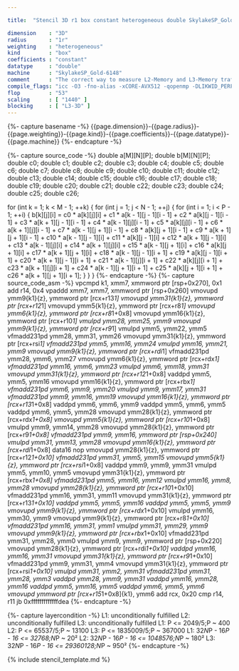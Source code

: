 ```yaml
---

title:  "Stencil 3D r1 box constant heterogeneous double SkylakeSP_Gold-6148"

dimension    : "3D"
radius       : "1r"
weighting    : "heterogeneous"
kind         : "box"
coefficients : "constant"
datatype     : "double"
machine      : "SkylakeSP_Gold-6148"
comment      : "The correct way to measure L2-Memory and L3-Memory traffic is unknown, hence the prediction by kerncraft is less accurate."
compile_flags: "icc -O3 -fno-alias -xCORE-AVX512 -qopenmp -DLIKWID_PERFMON -Ilikwid-4.3.2/include -Llikwid-4.3.2/lib -Iheaders/dummy.c stencil_compilable.c -o stencil -llikwid"
flop         : "53"
scaling      : [ "1440" ]
blocking     : [ "L3-3D" ]
---
```


{%- capture basename -%}
{{page.dimension}}-{{page.radius}}-{{page.weighting}}-{{page.kind}}-{{page.coefficients}}-{{page.datatype}}-{{page.machine}}
{%- endcapture -%}

{%- capture source_code -%}
double a[M][N][P];
double b[M][N][P];
double c0;
double c1;
double c2;
double c3;
double c4;
double c5;
double c6;
double c7;
double c8;
double c9;
double c10;
double c11;
double c12;
double c13;
double c14;
double c15;
double c16;
double c17;
double c18;
double c19;
double c20;
double c21;
double c22;
double c23;
double c24;
double c25;
double c26;

for (int k = 1; k < M - 1; ++k) {
  for (int j = 1; j < N - 1; ++j) {
    for (int i = 1; i < P - 1; ++i) {
      b[k][j][i] =
          c0 * a[k][j][i] + c1 * a[k - 1][j - 1][i - 1] +
          c2 * a[k][j - 1][i - 1] + c3 * a[k + 1][j - 1][i - 1] +
          c4 * a[k - 1][j][i - 1] + c5 * a[k][j][i - 1] +
          c6 * a[k + 1][j][i - 1] + c7 * a[k - 1][j + 1][i - 1] +
          c8 * a[k][j + 1][i - 1] + c9 * a[k + 1][j + 1][i - 1] +
          c10 * a[k - 1][j - 1][i] + c11 * a[k][j - 1][i] +
          c12 * a[k + 1][j - 1][i] + c13 * a[k - 1][j][i] +
          c14 * a[k + 1][j][i] + c15 * a[k - 1][j + 1][i] +
          c16 * a[k][j + 1][i] + c17 * a[k + 1][j + 1][i] +
          c18 * a[k - 1][j - 1][i + 1] + c19 * a[k][j - 1][i + 1] +
          c20 * a[k + 1][j - 1][i + 1] + c21 * a[k - 1][j][i + 1] +
          c22 * a[k][j][i + 1] + c23 * a[k + 1][j][i + 1] +
          c24 * a[k - 1][j + 1][i + 1] + c25 * a[k][j + 1][i + 1] +
          c26 * a[k + 1][j + 1][i + 1];
    }
  }
}
{%- endcapture -%}
{%- capture source_code_asm -%}
vpcmpd k1, xmm7, xmmword ptr [rsp+0x270], 0x1
add r14, 0x4
vpaddd xmm7, xmm7, xmmword ptr [rsp+0x260]
vmovupd ymm9{k1}{z}, ymmword ptr [rcx+r13*1]
vmovupd ymm31{k1}{z}, ymmword ptr [rcx+r12*1]
vmovupd ymm5{k1}{z}, ymmword ptr [rcx+r8*1]
vmovupd ymm6{k1}{z}, ymmword ptr [rcx+r8*1+0x8]
vmovupd ymm16{k1}{z}, ymmword ptr [rcx+r10*1]
vmulpd ymm28, ymm25, ymm9
vmovupd ymm9{k1}{z}, ymmword ptr [rcx+r9*1]
vmulpd ymm5, ymm22, ymm5
vfmadd231pd ymm28, ymm31, ymm26
vmovupd ymm31{k1}{z}, ymmword ptr [rcx+rsi*1]
vfmadd231pd ymm5, ymm16, ymm24
vmulpd ymm16, ymm21, ymm9
vmovupd ymm9{k1}{z}, ymmword ptr [rcx+rdi*1]
vfmadd231pd ymm28, ymm6, ymm27
vmovupd ymm6{k1}{z}, ymmword ptr [rcx+rdx*1]
vfmadd231pd ymm16, ymm6, ymm23
vmulpd ymm6, ymm18, ymm31
vmovupd ymm31{k1}{z}, ymmword ptr [rcx+r12*1+0x8]
vaddpd ymm5, ymm5, ymm16
vmovupd ymm16{k1}{z}, ymmword ptr [rcx+rbx*1]
vfmadd231pd ymm6, ymm9, ymm20
vmulpd ymm9, ymm17, ymm31
vfmadd231pd ymm9, ymm16, ymm19
vmovupd ymm16{k1}{z}, ymmword ptr [rcx+r13*1+0x8]
vaddpd ymm6, ymm6, ymm9
vaddpd ymm5, ymm6, ymm5
vaddpd ymm6, ymm5, ymm28
vmovupd ymm28{k1}{z}, ymmword ptr [rcx+rdx*1+0x8]
vmovupd ymm5{k1}{z}, ymmword ptr [rcx+r10*1+0x8]
vmulpd ymm9, ymm14, ymm28
vmovupd ymm28{k1}{z}, ymmword ptr [rcx+r9*1+0x8]
vfmadd231pd ymm9, ymm16, ymmword ptr [rsp+0x240]
vmulpd ymm31, ymm13, ymm28
vmovupd ymm16{k1}{z}, ymmword ptr [rcx+rdi*1+0x8]
data16 nop
vmovupd ymm28{k1}{z}, ymmword ptr [rcx+r12*1+0x10]
vfmadd231pd ymm31, ymm5, ymm15
vmovupd ymm5{k1}{z}, ymmword ptr [rcx+rsi*1+0x8]
vaddpd ymm9, ymm9, ymm31
vmulpd ymm5, ymm10, ymm5
vmovupd ymm31{k1}{z}, ymmword ptr [rcx+rbx*1+0x8]
vfmadd231pd ymm5, ymm16, ymm12
vmulpd ymm16, ymm8, ymm28
vmovupd ymm28{k1}{z}, ymmword ptr [rcx+r10*1+0x10]
vfmadd231pd ymm16, ymm31, ymm11
vmovupd ymm31{k1}{z}, ymmword ptr [rcx+r13*1+0x10]
vaddpd ymm5, ymm5, ymm16
vaddpd ymm5, ymm5, ymm9
vmovupd ymm9{k1}{z}, ymmword ptr [rcx+rdx*1+0x10]
vmulpd ymm16, ymm30, ymm9
vmovupd ymm9{k1}{z}, ymmword ptr [rcx+r8*1+0x10]
vfmadd231pd ymm16, ymm31, ymm1
vmulpd ymm31, ymm29, ymm9
vmovupd ymm9{k1}{z}, ymmword ptr [rcx+rbx*1+0x10]
vfmadd231pd ymm31, ymm28, ymm0
vmulpd ymm9, ymm9, ymmword ptr [rsp+0x220]
vmovupd ymm28{k1}{z}, ymmword ptr [rcx+rdi*1+0x10]
vaddpd ymm16, ymm16, ymm31
vmovupd ymm31{k1}{z}, ymmword ptr [rcx+r9*1+0x10]
vfmadd231pd ymm9, ymm31, ymm4
vmovupd ymm31{k1}{z}, ymmword ptr [rcx+rsi*1+0x10]
vmulpd ymm31, ymm2, ymm31
vfmadd231pd ymm31, ymm28, ymm3
vaddpd ymm28, ymm9, ymm31
vaddpd ymm16, ymm28, ymm16
vaddpd ymm5, ymm16, ymm5
vaddpd ymm6, ymm5, ymm6
vmovupd ymmword ptr [rcx+r15*1+0x8]{k1}, ymm6
add rcx, 0x20
cmp r14, r11
jb 0xfffffffffffffdea
{%- endcapture -%}

{%- capture layercondition -%}
L1: unconditionally fulfilled
L2: unconditionally fulfilled
L3: unconditionally fulfilled
L1: P <= 2049/5;P ~ 400
L2: P <= 65537/5;P ~ 13100
L3: P <= 1835009/5;P ~ 367000
L1: 32*N*P - 16*P - 16 <= 32768;N*P ~ 20²
L2: 32*N*P - 16*P - 16 <= 1048576;N*P ~ 180²
L3: 32*N*P - 16*P - 16 <= 29360128;N*P ~ 950²
{%- endcapture -%}

{% include stencil_template.md %}
